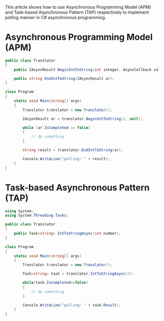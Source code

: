 This article shows how to use Asynchronous Programming Model (APM) and Task-based Asynchronous Pattern (TAP) respectively to implement polling manner in C# asynchronous programming.

# Asynchronous Programming Model (APM)

```csharp
public class Translator
{
    public IAsyncResult BeginIntToString(int integer, AsyncCallback callback = null);

    public string EndIntToString(IAsyncResult ar);
}

class Program
{
	static void Main(string[] args)
	{
		Translator translator = new Translator();

		IAsyncResult ar = translator.BeginIntToString(2, null);

		while (ar.IsCompleted == false)
		{
			// do something
		}

		string result = translator.EndIntToString(ar);

		Console.WriteLine("polling: " + result);
	}
}
```

# Task-based Asynchronous Pattern (TAP)

```csharp
using System;
using System.Threading.Tasks;

public class Translator
{
    public Task<string> IntToStringAsync(int number);
}

class Program
{
    static void Main(string[] args)
    {
        Translator translator = new Translator();

        Task<string> task = translator.IntToStringAsync(2);

        while(task.IsCompleted==false)
        {
            // do something
        }

        Console.WriteLine("polling: " + task.Result);
    }
}
```